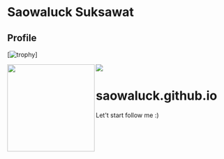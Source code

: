 # Saowaluck Suksawat


## Profile


[![trophy](https://github-profile-trophy.vercel.app/?username=saowaluck&count_private=true&theme=dracula&)]

<div>
  <img height="200" align="left" src="https://github-readme-stats.vercel.app/api?username=saowaluck&show_icons=true&theme=radical" />
  <img  src="https://github-readme-stats.vercel.app/api/top-langs/?username=saowaluck&theme=radical&count_private=true" />
</div>


# saowaluck.github.io
Let't start  follow me :)
